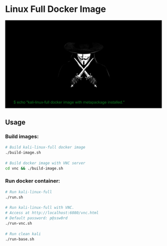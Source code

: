 #  Linux Full Docker Image

![Kali image with kali-linux-full metapackage installed.](v.jpg)

## Usage

### Build images:

```sh
# Build kali-linux-full docker image
./build-image.sh

# Build docker image with VNC server
cd vnc && ./build-image.sh
```

### Run docker container:

```sh
# Run kali-linux-full
./run.sh

# Run kali-linux-full with VNC. 
# Access at http://localhost:6080/vnc.html
# Default password: p@ssw0rd
./run-vnc.sh

# Run clean kali
./run-base.sh
```

